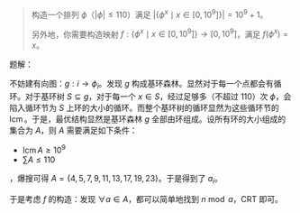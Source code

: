 > 构造一个排列 $\phi$（$|\phi| \le 110$）满足 $|\{\phi^x \mid x \in [0,10^9]\}| = 10^9+1$。
>
> 另外地，你需要构造映射 $f : \{\phi^x \mid x \in [0,10^9]\} \to [0,10^9]$，满足 $f(\phi^x) = x$。

题解：

不妨建有向图：$g : i \to \phi_i$。发现 $g$ 构成基环森林。显然对于每一个点都会有循环。对于基环树 $S \subseteq g$，对于每一个 $x \in S$，经过足够多（不超过 $110$）次 $\phi$，会陷入循环节为 $S$ 上环的大小的循环。而整个基环树的循环显然为这些循环节的 $\operatorname {lcm}$。于是，最优结构显然是基环森林 $g$ 全部由环组成。设所有环的大小组成的集合为 $A$，则 $A$ 需要满足如下条件：

* $\operatorname{lcm} A \geq 10^9$
* $\sum A \le 110$

，爆搜可得 $A = \{4, 5, 7, 9, 11, 13, 17, 19, 23\}$。于是得到了 $a_i$。

于是考虑 $f$ 的构造：发现 $\forall a \in A$，都可以简单地找到 $n \bmod a$，CRT 即可。